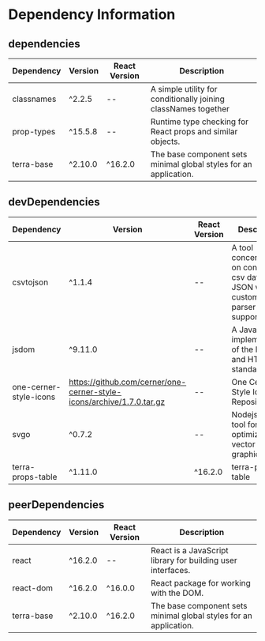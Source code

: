 # Dependency Information

## dependencies
| Dependency | Version | React Version | Description |
|-|-|-|-|
| classnames | ^2.2.5 | -- | A simple utility for conditionally joining classNames together |
| prop-types | ^15.5.8 | -- | Runtime type checking for React props and similar objects. |
| terra-base | ^2.10.0 | ^16.2.0 | The base component sets minimal global styles for an application. |

## devDependencies
| Dependency | Version | React Version | Description |
|-|-|-|-|
| csvtojson | ^1.1.4 | -- | A tool concentrating on converting csv data to JSON with customised parser supporting |
| jsdom | ^9.11.0 | -- | A JavaScript implementation of the DOM and HTML standards |
| one-cerner-style-icons | https://github.com/cerner/one-cerner-style-icons/archive/1.7.0.tar.gz | -- | One Cerner Style Icon Repository |
| svgo | ^0.7.2 | -- | Nodejs-based tool for optimizing SVG vector graphics files |
| terra-props-table | ^1.11.0 | ^16.2.0 | terra-props-table |

## peerDependencies
| Dependency | Version | React Version | Description |
|-|-|-|-|
| react | ^16.2.0 | -- | React is a JavaScript library for building user interfaces. |
| react-dom | ^16.2.0 | ^16.0.0 | React package for working with the DOM. |
| terra-base | ^2.10.0 | ^16.2.0 | The base component sets minimal global styles for an application. |
